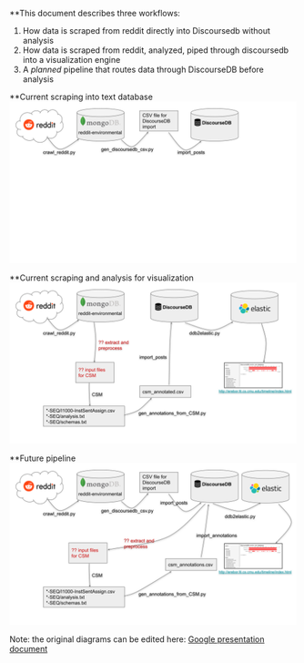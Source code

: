 
**This document describes three workflows:
  1. How data is scraped from reddit directly into Discoursedb without analysis
  2. How data is scraped from reddit, analyzed, piped through discoursedb into a visualization engine
  3. A *planned* pipeline that routes data through DiscourseDB before analysis

**Current scraping into text database
![](reddit-to-discoursedb.svg)

**Current scraping and analysis for visualization
![](reddit-to-csm.svg)

**Future pipeline
![](discoursedb-to-csm.svg)

Note: the original diagrams can be edited here: [Google presentation document](https://docs.google.com/presentation/d/1PVBqB9JszFavSs7fRTzZDT2bMSakVAS9y4JjEq8TZrM/edit#slide=id.g5195033c36_0_91)
